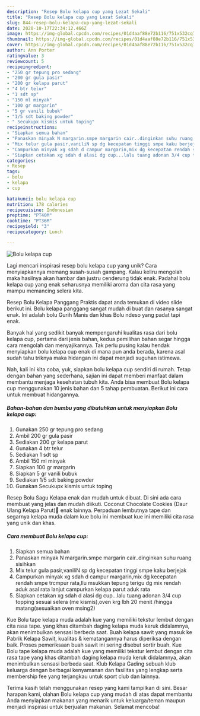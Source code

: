 ```yaml
---
description: "Resep Bolu kelapa cup yang Lezat Sekali"
title: "Resep Bolu kelapa cup yang Lezat Sekali"
slug: 844-resep-bolu-kelapa-cup-yang-lezat-sekali
date: 2020-10-17T22:34:12.466Z
image: https://img-global.cpcdn.com/recipes/01d4aaf88e72b116/751x532cq70/bolu-kelapa-cup-foto-resep-utama.jpg
thumbnail: https://img-global.cpcdn.com/recipes/01d4aaf88e72b116/751x532cq70/bolu-kelapa-cup-foto-resep-utama.jpg
cover: https://img-global.cpcdn.com/recipes/01d4aaf88e72b116/751x532cq70/bolu-kelapa-cup-foto-resep-utama.jpg
author: Ann Porter
ratingvalue: 3
reviewcount: 5
recipeingredient:
- "250 gr tepung pro sedang"
- "200 gr gula pasir"
- "200 gr kelapa parut"
- "4 btr telur"
- "1 sdt sp"
- "150 ml minyak"
- "100 gr margarin"
- "5 gr vanili bubuk"
- "1/5 sdt baking powder"
- " Secukupx kismis untuk toping"
recipeinstructions:
- "Siapkan semua bahan"
- "Panaskan minyak N margarin.smpe margarin cair..dinginkan suhu ruang sisihkan"
- "Mix telur gula pasir,vaniliN sp dg kecepatan tinggi smpe kaku berjejak"
- "Campurkan minyak xg sdah d campur margarin,mix dg kecepatan rendah smpe trcmpur rata,llu msukkan tepung terigu dg mix rendah aduk asal rata lanjut campurkan kelapa parut aduk rata"
- "Siapkan cetakan xg sdah d alasi dg cup...lalu tuang adonan 3/4 cup topping sesuai selera (me kismis),oven krg lbh 20 menit /hingga matang(sesuaikan oven msing2)"
categories:
- Resep
tags:
- bolu
- kelapa
- cup

katakunci: bolu kelapa cup 
nutrition: 178 calories
recipecuisine: Indonesian
preptime: "PT40M"
cooktime: "PT36M"
recipeyield: "3"
recipecategory: Lunch

---
```



![Bolu kelapa cup](https://img-global.cpcdn.com/recipes/01d4aaf88e72b116/751x532cq70/bolu-kelapa-cup-foto-resep-utama.jpg)

Lagi mencari inspirasi resep bolu kelapa cup yang unik? Cara menyiapkannya memang susah-susah gampang. Kalau keliru mengolah maka hasilnya akan hambar dan justru cenderung tidak enak. Padahal bolu kelapa cup yang enak seharusnya memiliki aroma dan cita rasa yang mampu memancing selera kita.

Resep Bolu Kelapa Panggang Praktis dapat anda temukan di video slide berikut ini. Bolu kelapa panggang sangat mudah di buat dan rasanya sangat enak. Ini adalah bolu Gurih Manis dan khas Bolu ndeso yang padat tapi enak.

Banyak hal yang sedikit banyak mempengaruhi kualitas rasa dari bolu kelapa cup, pertama dari jenis bahan, kedua pemilihan bahan segar hingga cara mengolah dan menyajikannya. Tak perlu pusing kalau hendak menyiapkan bolu kelapa cup enak di mana pun anda berada, karena asal sudah tahu triknya maka hidangan ini dapat menjadi suguhan istimewa.


Nah, kali ini kita coba, yuk, siapkan bolu kelapa cup sendiri di rumah. Tetap dengan bahan yang sederhana, sajian ini dapat memberi manfaat dalam membantu menjaga kesehatan tubuh kita. Anda bisa membuat Bolu kelapa cup menggunakan 10 jenis bahan dan 5 tahap pembuatan. Berikut ini cara untuk membuat hidangannya.

<!--inarticleads1-->

##### Bahan-bahan dan bumbu yang dibutuhkan untuk menyiapkan Bolu kelapa cup:

1. Gunakan 250 gr tepung pro sedang
1. Ambil 200 gr gula pasir
1. Sediakan 200 gr kelapa parut
1. Gunakan 4 btr telur
1. Sediakan 1 sdt sp
1. Ambil 150 ml minyak
1. Siapkan 100 gr margarin
1. Siapkan 5 gr vanili bubuk
1. Sediakan 1/5 sdt baking powder
1. Gunakan  Secukupx kismis untuk toping


Resep Bolu Sagu Kelapa enak dan mudah untuk dibuat. Di sini ada cara membuat yang jelas dan mudah diikuti. Coconut Chocolate Cookies (Daur Ulang Kelapa Parut)🍪 enak lainnya. Perpaduan lembutnya tape dan segarnya kelapa muda dalam kue bolu ini membuat kue ini memiliki cita rasa yang unik dan khas. 

<!--inarticleads2-->

##### Cara membuat Bolu kelapa cup:

1. Siapkan semua bahan
1. Panaskan minyak N margarin.smpe margarin cair..dinginkan suhu ruang sisihkan
1. Mix telur gula pasir,vaniliN sp dg kecepatan tinggi smpe kaku berjejak
1. Campurkan minyak xg sdah d campur margarin,mix dg kecepatan rendah smpe trcmpur rata,llu msukkan tepung terigu dg mix rendah aduk asal rata lanjut campurkan kelapa parut aduk rata
1. Siapkan cetakan xg sdah d alasi dg cup...lalu tuang adonan 3/4 cup topping sesuai selera (me kismis),oven krg lbh 20 menit /hingga matang(sesuaikan oven msing2)


Kue Bolu tape kelapa muda adalah kue yang memiliki tekstur lembut dengan cita rasa tape. yang khas ditambah daging kelapa muda keruk didalamnya, akan menimbulkan sensasi berbeda saat. Buah kelapa sawit yang masuk ke Pabrik Kelapa Sawit, kualitas &amp; kematangannya harus diperiksa dengan baik. Proses pemeriksaan buah sawit ini sering disebut sortir buah. Kue Bolu tape kelapa muda adalah kue yang memiliki tekstur lembut dengan cita rasa tape yang khas ditambah daging kelapa muda keruk didalamnya, akan menimbulkan sensasi berbeda saat. Klub Kelapa Gading sebuah klub keluarga dengan berbagai kenyamanan dan fasilitas yang lengkap serta membership fee yang terjangkau untuk sport club dan lainnya. 

Terima kasih telah menggunakan resep yang kami tampilkan di sini. Besar harapan kami, olahan Bolu kelapa cup yang mudah di atas dapat membantu Anda menyiapkan makanan yang menarik untuk keluarga/teman maupun menjadi inspirasi untuk berjualan makanan. Selamat mencoba!
